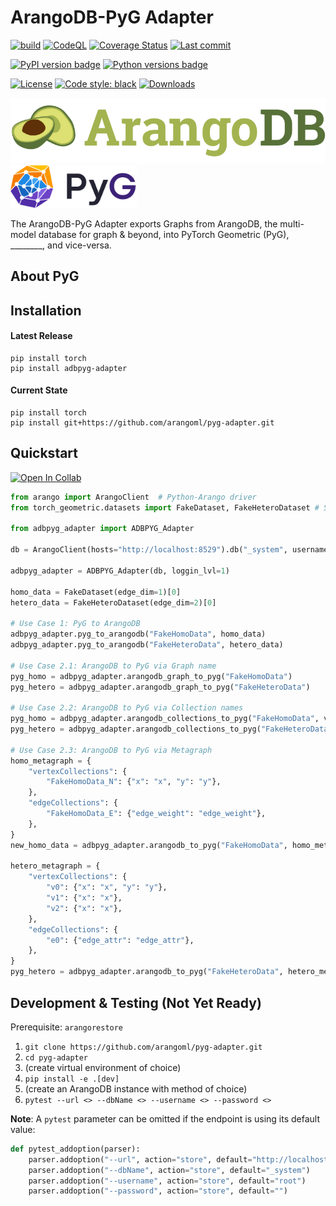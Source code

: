 # ArangoDB-PyG Adapter

[![build](https://github.com/arangoml/pyg-adapter/actions/workflows/build.yml/badge.svg?branch=master)](https://github.com/arangoml/pyg-adapter/actions/workflows/build.yml)
[![CodeQL](https://github.com/arangoml/pyg-adapter/actions/workflows/analyze.yml/badge.svg?branch=master)](https://github.com/arangoml/pyg-adapter/actions/workflows/analyze.yml)
[![Coverage Status](https://coveralls.io/repos/github/arangoml/pyg-adapter/badge.svg?branch=master)](https://coveralls.io/github/arangoml/pyg-adapter)
[![Last commit](https://img.shields.io/github/last-commit/arangoml/pyg-adapter)](https://github.com/arangoml/pyg-adapter/commits/master)

[![PyPI version badge](https://img.shields.io/pypi/v/adbpyg-adapter?color=3775A9&style=for-the-badge&logo=pypi&logoColor=FFD43B)](https://pypi.org/project/adbpyg-adapter/)
[![Python versions badge](https://img.shields.io/pypi/pyversions/adbpyg-adapter?color=3776AB&style=for-the-badge&logo=python&logoColor=FFD43B)](https://pypi.org/project/adbpyg-adapter/)

[![License](https://img.shields.io/github/license/arangoml/pyg-adapter?color=9E2165&style=for-the-badge)](https://github.com/arangoml/pyg-adapter/blob/master/LICENSE)
[![Code style: black](https://img.shields.io/static/v1?style=for-the-badge&label=code%20style&message=black&color=black)](https://github.com/psf/black)
[![Downloads](https://img.shields.io/badge/dynamic/json?style=for-the-badge&color=282661&label=Downloads&query=total_downloads&url=https://api.pepy.tech/api/projects/adbpyg-adapter)](https://pepy.tech/project/adbpyg-adapter)


<a href="https://www.arangodb.com/" rel="arangodb.com">![](./examples/assets/adb_logo.png)</a>
<a href="https://www.pyg.org/" rel="pyg.org"><img src="https://raw.githubusercontent.com/pyg-team/pyg_sphinx_theme/master/pyg_sphinx_theme/static/img/pyg_logo_text.svg?sanitize=true" width=40% /></a>

The ArangoDB-PyG Adapter exports Graphs from ArangoDB, the multi-model database for graph & beyond, into PyTorch Geometric (PyG), ________, and vice-versa.


## About PyG

## Installation

#### Latest Release
```
pip install torch
pip install adbpyg-adapter
```
#### Current State
```
pip install torch
pip install git+https://github.com/arangoml/pyg-adapter.git
```

##  Quickstart

[![Open In Collab](https://colab.research.google.com/assets/colab-badge.svg)](https://colab.research.google.com/github/arangoml/pyg-adapter/blob/master/examples/ArangoDB_PyG_Adapter.ipynb)

```py
from arango import ArangoClient  # Python-Arango driver
from torch_geometric.datasets import FakeDataset, FakeHeteroDataset # Sample graphs form PyG

from adbpyg_adapter import ADBPYG_Adapter

db = ArangoClient(hosts="http://localhost:8529").db("_system", username="root", password="")

adbpyg_adapter = ADBPYG_Adapter(db, loggin_lvl=1)

homo_data = FakeDataset(edge_dim=1)[0]
hetero_data = FakeHeteroDataset(edge_dim=2)[0]

# Use Case 1: PyG to ArangoDB
adbpyg_adapter.pyg_to_arangodb("FakeHomoData", homo_data)
adbpyg_adapter.pyg_to_arangodb("FakeHeteroData", hetero_data)

# Use Case 2.1: ArangoDB to PyG via Graph name
pyg_homo = adbpyg_adapter.arangodb_graph_to_pyg("FakeHomoData")
pyg_hetero = adbpyg_adapter.arangodb_graph_to_pyg("FakeHeteroData")

# Use Case 2.2: ArangoDB to PyG via Collection names
pyg_homo = adbpyg_adapter.arangodb_collections_to_pyg("FakeHomoData", v_cols={'FakeHomoData_N'}, e_cols={'FakeHomoData_E'})
pyg_hetero = adbpyg_adapter.arangodb_collections_to_pyg("FakeHeteroData", v_cols={'v0', 'v1', 'v2'}, e_cols={'e0'})

# Use Case 2.3: ArangoDB to PyG via Metagraph
homo_metagraph = {
    "vertexCollections": {
        "FakeHomoData_N": {"x": "x", "y": "y"},
    },
    "edgeCollections": {
        "FakeHomoData_E": {"edge_weight": "edge_weight"},
    },
}
new_homo_data = adbpyg_adapter.arangodb_to_pyg("FakeHomoData", homo_metagraph)

hetero_metagraph = {
    "vertexCollections": {
        "v0": {"x": "x", "y": "y"},
        "v1": {"x": "x"},
        "v2": {"x": "x"},
    },
    "edgeCollections": {
        "e0": {"edge_attr": "edge_attr"},
    },
}
pyg_hetero = adbpyg_adapter.arangodb_to_pyg("FakeHeteroData", hetero_metagraph)
```

##  Development & Testing (Not Yet Ready)

Prerequisite: `arangorestore`

1. `git clone https://github.com/arangoml/pyg-adapter.git`
2. `cd pyg-adapter`
3. (create virtual environment of choice)
4. `pip install -e .[dev]`
5. (create an ArangoDB instance with method of choice)
6. `pytest --url <> --dbName <> --username <> --password <>`

**Note**: A `pytest` parameter can be omitted if the endpoint is using its default value:
```python
def pytest_addoption(parser):
    parser.addoption("--url", action="store", default="http://localhost:8529")
    parser.addoption("--dbName", action="store", default="_system")
    parser.addoption("--username", action="store", default="root")
    parser.addoption("--password", action="store", default="")
```
